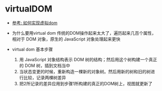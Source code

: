 # virtualDOM

+ [参考: 如何实现虚拟dom](https://github.com/livoras/blog/issues/13)

+ 为什么要用virtual dom
  传统的DOM操作起来太大了，遍历起来几百个属性，相对于 DOM 对象，原生的 JavaScript 对象处理起来更快

+ virtual dom 基本步骤
  1. 用 JavaScript 对象结构表示 DOM 树的结构；然后用这个树构建一个真正的 DOM 树，插到文档当中
  2. 当状态变更的时候，重新构造一棵新的对象树。然后用新的树和旧的树进行比较，记录两棵树差异
  3. 把2所记录的差异应用到步骤1所构建的真正的DOM树上，视图就更新了

